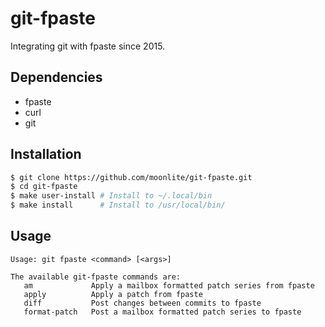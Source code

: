 # git-fpaste

Integrating git with fpaste since 2015.

## Dependencies

- fpaste
- curl
- git


## Installation

```bash
$ git clone https://github.com/moonlite/git-fpaste.git
$ cd git-fpaste
$ make user-install # Install to ~/.local/bin
$ make install      # Install to /usr/local/bin/
```

## Usage

    Usage: git fpaste <command> [<args>]
    
    The available git-fpaste commands are:
       am             Apply a mailbox formatted patch series from fpaste
       apply          Apply a patch from fpaste
       diff           Post changes between commits to fpaste
       format-patch   Post a mailbox formatted patch series to fpaste

